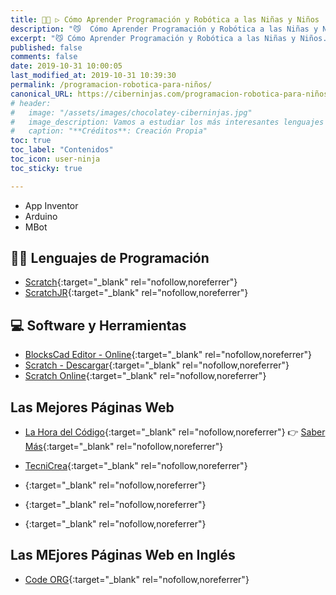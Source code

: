 ```yaml
---
title: 👨‍💻 ▷ Cómo Aprender Programación y Robótica a las Niñas y Niños
description: "😼  Cómo Aprender Programación y Robótica a las Niñas y Niños."
excerpt: "😼 Cómo Aprender Programación y Robótica a las Niñas y Niños."
published: false
comments: false
date: 2019-10-31 10:00:05
last_modified_at: 2019-10-31 10:39:30
permalink: /programacion-robotica-para-niños/
canonical_URL: https://ciberninjas.com/programacion-robotica-para-niños/
# header:
#   image: "/assets/images/chocolatey-ciberninjas.jpg"
#   image_description: Vamos a estudiar los más interesantes lenguajes de programación y frameworks de 2019
#   caption: "**Créditos**: Creación Propia"
toc: true
toc_label: "Contenidos"
toc_icon: user-ninja
toc_sticky: true

---
```


* App Inventor
* Arduino
* MBot

## 👩‍💻 Lenguajes de Programación

* [Scratch](https://scratch.mit.edu/){:target="_blank" rel="nofollow,noreferrer"}
* [ScratchJR](https://www.scratchjr.org/){:target="_blank" rel="nofollow,noreferrer"}

<!-- https://www.blog.andaluciaesdigital.es/programacion-para-ninos-beneficios-y-claves-para-comenzar/ -->

## 💻 Software y Herramientas

* [BlocksCad Editor - Online](https://www.blockscad3d.com/editor/){:target="_blank" rel="nofollow,noreferrer"}
* [Scratch - Descargar](https://scratch.mit.edu/download/){:target="_blank" rel="nofollow,noreferrer"}
* [Scratch Online](https://scratch.mit.edu/projects/editor){:target="_blank" rel="nofollow,noreferrer"}

## Las Mejores Páginas Web

* [La Hora del Código](https://hourofcode.com/es){:target="_blank" rel="nofollow,noreferrer"} 👉 [Saber Más](){:target="_blank" rel="nofollow,noreferrer"}


* [TecniCrea](https://tecnicrea.es){:target="_blank" rel="nofollow,noreferrer"}
* [](){:target="_blank" rel="nofollow,noreferrer"}
* [](){:target="_blank" rel="nofollow,noreferrer"}
* [](){:target="_blank" rel="nofollow,noreferrer"}

## Las MEjores Páginas Web en Inglés

* [Code ORG](https://code.org/){:target="_blank" rel="nofollow,noreferrer"}
